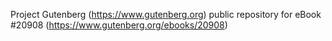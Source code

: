 Project Gutenberg (https://www.gutenberg.org) public repository for eBook #20908 (https://www.gutenberg.org/ebooks/20908)

